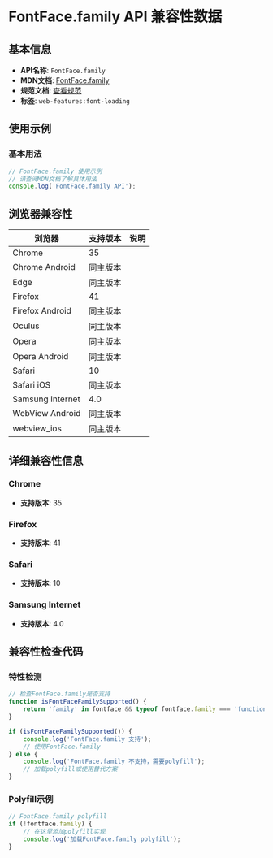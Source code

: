 # FontFace.family API 兼容性数据

## 基本信息

- **API名称**: `FontFace.family`
- **MDN文档**: [FontFace.family](https://developer.mozilla.org/docs/Web/API/FontFace/family)
- **规范文档**: [查看规范](https://drafts.csswg.org/css-font-loading/#dom-fontface-family)
- **标签**: `web-features:font-loading`

## 使用示例

### 基本用法

```javascript
// FontFace.family 使用示例
// 请查阅MDN文档了解具体用法
console.log('FontFace.family API');
```

## 浏览器兼容性

| 浏览器 | 支持版本 | 说明 |
|--------|----------|------|
| Chrome | 35 |  |
| Chrome Android | 同主版本 |  |
| Edge | 同主版本 |  |
| Firefox | 41 |  |
| Firefox Android | 同主版本 |  |
| Oculus | 同主版本 |  |
| Opera | 同主版本 |  |
| Opera Android | 同主版本 |  |
| Safari | 10 |  |
| Safari iOS | 同主版本 |  |
| Samsung Internet | 4.0 |  |
| WebView Android | 同主版本 |  |
| webview_ios | 同主版本 |  |

## 详细兼容性信息

### Chrome

- **支持版本**: 35

### Firefox

- **支持版本**: 41

### Safari

- **支持版本**: 10

### Samsung Internet

- **支持版本**: 4.0

## 兼容性检查代码

### 特性检测

```javascript
// 检查FontFace.family是否支持
function isFontFaceFamilySupported() {
    return 'family' in fontface && typeof fontface.family === 'function';
}

if (isFontFaceFamilySupported()) {
    console.log('FontFace.family 支持');
    // 使用FontFace.family
} else {
    console.log('FontFace.family 不支持，需要polyfill');
    // 加载polyfill或使用替代方案
}
```

### Polyfill示例

```javascript
// FontFace.family polyfill
if (!fontface.family) {
    // 在这里添加polyfill实现
    console.log('加载FontFace.family polyfill');
}
```

